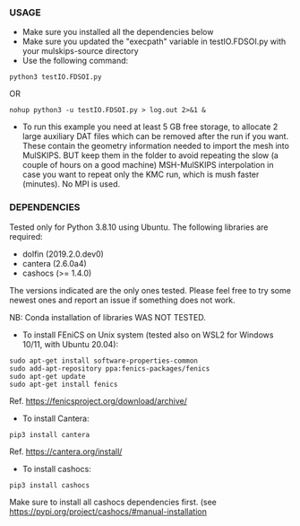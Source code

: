 ### USAGE

- Make sure you installed all the dependencies below
- Make sure you updated the "execpath" variable in testIO.FDSOI.py with your mulskips-source directory
- Use the following command:

```
python3 testIO.FDSOI.py
```

OR

```
nohup python3 -u testIO.FDSOI.py > log.out 2>&1 &
```

- To run this example you need at least 5 GB free storage, to allocate 2 large auxiliary DAT files which can be removed after the run if you want.
These contain the geometry information needed to import the mesh into MulSKIPS.
BUT keep them in the folder to avoid repeating the slow (a couple of hours on a good machine) MSH-MulSKIPS interpolation 
in case you want to repeat only the KMC run, which is mush faster (minutes).
No MPI is used.


### DEPENDENCIES

Tested only for Python 3.8.10 using Ubuntu.
The following libraries are required:
- dolfin (2019.2.0.dev0)
- cantera (2.6.0a4)
- cashocs (>= 1.4.0)

The versions indicated are the only ones tested. 
Please feel free to try some newest ones and report an issue if something does not work.

NB: Conda installation of libraries WAS NOT TESTED.

- To install FEniCS on Unix system (tested also on WSL2 for Windows 10/11, with Ubuntu 20.04):

```
sudo apt-get install software-properties-common
sudo add-apt-repository ppa:fenics-packages/fenics
sudo apt-get update
sudo apt-get install fenics
```

Ref. https://fenicsproject.org/download/archive/


- To install Cantera:

```
pip3 install cantera
```

Ref. https://cantera.org/install/


- To install cashocs:

```
pip3 install cashocs
```

Make sure to install all cashocs dependencies first.
(see https://pypi.org/project/cashocs/#manual-installation


